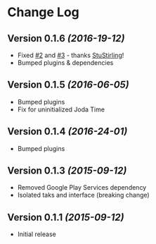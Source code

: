 Change Log
==========

Version 0.1.6 *(2016-19-12)*
----------------------------

 * Fixed [#2](https://github.com/ticofab/android-gpx-parser/issues/2) and [#3](https://github.com/ticofab/android-gpx-parser/issues/3) - thanks [StuStirling](https://github.com/StuStirling)!
 * Bumped plugins & dependencies

Version 0.1.5 *(2016-06-05)*
----------------------------

 * Bumped plugins
 * Fix for uninitialized Joda Time


Version 0.1.4 *(2016-24-01)*
----------------------------

 * Bumped plugins

Version 0.1.3 *(2015-09-12)*
----------------------------

 * Removed Google Play Services dependency
 * Isolated taks and interface (breaking change)

Version 0.1.1 *(2015-09-12)*
----------------------------

 * Initial release
